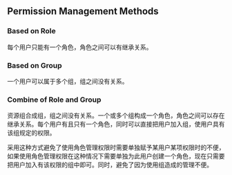 ## Permission Management Methods
### Based on Role
每个用户只能有一个角色，角色之间可以有继承关系。

### Based on Group
一个用户可以属于多个组，组之间没有关系。

### Combine of Role and Group
资源组合成组，组之间没有关系。一个或多个组构成一个角色，角色之间可以存在继承关系。每个用户有且只有一个角色，同时可以直接把用户加入组，使用户具有该组规定的权限。

采用这种方式避免了使用角色管理权限时需要单独赋予某用户某项权限时的不便，如果使用角色管理权限在这种情况下需要单独为此用户创建一个角色，现在只需要把用户加入有该权限的组中即可。同时，避免了因为使用组造成的管理不便。
